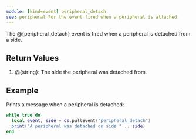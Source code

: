```yaml
---
module: [kind=event] peripheral_detach
see: peripheral For the event fired when a peripheral is attached.
---
```


The @{peripheral_detach} event is fired when a peripheral is detached from a side.

## Return Values
1. @{string}: The side the peripheral was detached from.

## Example
Prints a message when a peripheral is detached:
```lua
while true do
  local event, side = os.pullEvent("peripheral_detach")
  print("A peripheral was detached on side " .. side)
end
```
